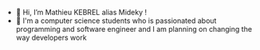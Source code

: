 - 👋 Hi, I’m Mathieu KEBREL alias Mideky !
- 👀 I'm a computer science students who is passionated about programming and software engineer and I am planning on changing the way developers work

<!---
Mideky-hub/Mideky-hub is a ✨ special ✨ repository because its `README.md` (this file) appears on your GitHub profile.
You can click the Preview link to take a look at your changes.
--->
